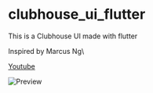# clubhouse_ui_flutter
This is a Clubhouse UI made with flutter

Inspired by Marcus Ng\

[Youtube](https://www.youtube.com/watch?v=x606y4QWrxo&t=1190s)


![Preview](https://github.com/raymondddenny/clubhouse_ui_flutter/blob/master/preview.gif)



